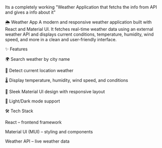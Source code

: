 Its a completely working "Weather Application that fetchs the info from API and gives a info about it"

🌦️ Weather App
A modern and responsive weather application built with React and Material UI.
It fetches real-time weather data using an external weather API and displays current conditions, temperature, humidity, wind speed, and more in a clean and user-friendly interface.

✨ Features

🌍 Search weather by city name

📍 Detect current location weather

🌡️ Display temperature, humidity, wind speed, and conditions

🎨 Sleek Material UI design with responsive layout

🌙 Light/Dark mode support

🛠️ Tech Stack

React – frontend framework

Material UI (MUI) – styling and components

Weather API – live weather data